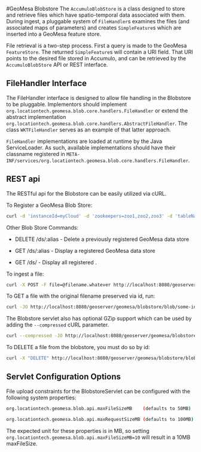 #GeoMesa Blobstore
The `AccumuloBlobStore` is a class designed to store and retrieve files which have 
spatio-temporal data associated with them.  During ingest, a pluggable system of `FileHandler`s 
examines the files (and associated maps of parameters) and creates `SimpleFeature`s which are 
inserted into a GeoMesa feature store.  

File retrieval is a two-step process.  First a query is made to the GeoMesa `FeatureStore`.  The 
returned `SimpleFeature`s will contain a URI field.  That URI points to the desired file stored 
in Accumulo, and can be retrieved by the `AccumuloBlobStore` API or REST interface.

## FileHandler Interface

The FileHandler interface is designed to allow file handling in the Blobstore to be pluggable.
Implementors should implement `org.locationtech.geomesa.blob.core.handlers.FileHandler` or 
extend the abstract implementation `org.locationtech.geomesa.blob.core.handlers.AbstractFileHandler`. 
The class `WKTFileHandler` serves as an example of that latter approach.

`FileHandler` implementations are loaded at runtime by the Java ServiceLoader.  As such, available 
implementations should have their classname registered in `META-INF/services/org.locationtech.geomesa.blob.core.handlers.FileHandler`.

## REST api

The RESTful api for the Blobstore can be easily utilized via cURL.
 
To Register a GeoMesa Blob Store: 

```bash
curl -d 'instanceId=myCloud' -d 'zookeepers=zoo1,zoo2,zoo3' -d 'tableName=myBlobStore' -d 'user=user' -d 'password=password' http://localhost:8080/geoserver/geomesa/blobstore/ds/myBlobStore
```

Other Blob Store Commands:   

* DELETE /ds/:alias - Delete a previously registered GeoMesa data store  

* GET /ds/:alias - Display a registered GeoMesa data store  

* GET /ds/ - Display all registered .

To ingest a file:

```bash
curl -X POST -F file=@filename.whatever http://localhost:8080/geoserver/geomesa/blobstore/blob
```

To GET a file with the original filename preserved via id, run:  

```bash  
curl -JO http://localhost:8080/geoserver/geomesa/blobstore/blob/some-id
```  

The Blobstore servlet also has optional GZip support which can be used by adding the `--compressed` cURL parameter.  

```bash  
curl --compressed -JO http://localhost:8080/geoserver/geomesa/blobstore/blob/some-id
```  

To DELETE a file from the blobstore, you must do so by id:

```bash
curl -X "DELETE" http://localhost:8080/geoserver/geomesa/blobstore/blob/some-id   
```

## Servlet Configuration Options

File upload constraints for the BlobstoreServlet can be configured with the following system properties:

```bash
org.locationtech.geomesa.blob.api.maxFileSizeMB    (defaults to 50MB)
```   
```bash
org.locationtech.geomesa.blob.api.maxRequestSizeMB (defaults to 100MB)  
```

The expected unit for these properties is in MB, so setting `org.locationtech.geomesa.blob.api.maxFileSizeMB=10` will result in a 10MB maxFileSize.